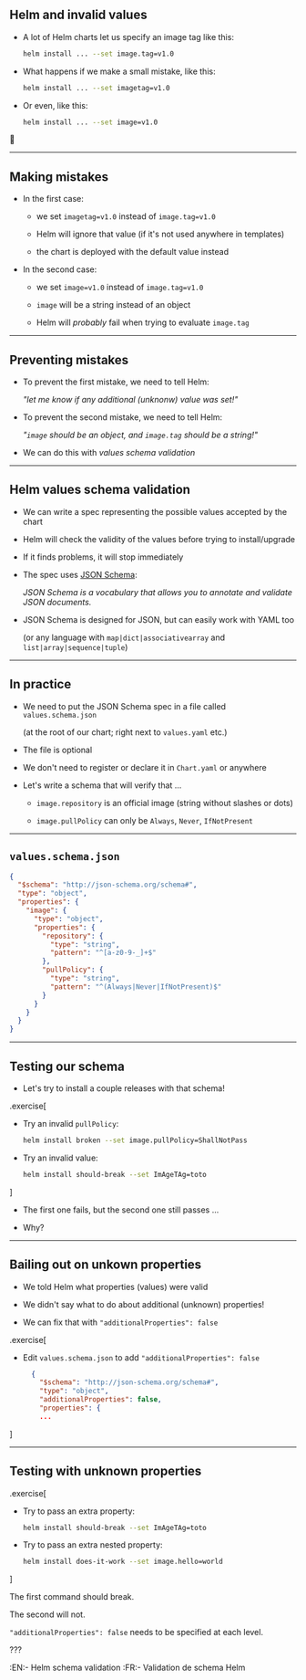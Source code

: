 ## Helm and invalid values

- A lot of Helm charts let us specify an image tag like this:
  ```bash
  helm install ... --set image.tag=v1.0
  ```

- What happens if we make a small mistake, like this:
  ```bash
  helm install ... --set imagetag=v1.0
  ```

- Or even, like this:
  ```bash
  helm install ... --set image=v1.0
  ```

🤔

---

## Making mistakes

- In the first case:

  - we set `imagetag=v1.0` instead of `image.tag=v1.0`

  - Helm will ignore that value (if it's not used anywhere in templates)

  - the chart is deployed with the default value instead

- In the second case:

  - we set `image=v1.0` instead of `image.tag=v1.0`

  - `image` will be a string instead of an object

  - Helm will *probably* fail when trying to evaluate `image.tag`

---

## Preventing mistakes

- To prevent the first mistake, we need to tell Helm:

  *"let me know if any additional (unknonw) value was set!"*

- To prevent the second mistake, we need to tell Helm:

  *"`image` should be an object, and `image.tag` should be a string!"*

- We can do this with *values schema validation*

---

## Helm values schema validation

- We can write a spec representing the possible values accepted by the chart

- Helm will check the validity of the values before trying to install/upgrade

- If it finds problems, it will stop immediately

- The spec uses [JSON Schema](https://json-schema.org/):

  *JSON Schema is a vocabulary that allows you to annotate and validate JSON documents.*

- JSON Schema is designed for JSON, but can easily work with YAML too

  (or any language with `map|dict|associativearray` and `list|array|sequence|tuple`)

---

## In practice

- We need to put the JSON Schema spec in a file called `values.schema.json`

  (at the root of our chart; right next to `values.yaml` etc.)

- The file is optional

- We don't need to register or declare it in `Chart.yaml` or anywhere

- Let's write a schema that will verify that ...

  - `image.repository` is an official image (string without slashes or dots)

  - `image.pullPolicy` can only be `Always`, `Never`, `IfNotPresent`

---

## `values.schema.json`

```json
{
  "$schema": "http://json-schema.org/schema#",
  "type": "object",
  "properties": {
    "image": {
      "type": "object",
      "properties": {
        "repository": {
          "type": "string",
          "pattern": "^[a-z0-9-_]+$"
        },
        "pullPolicy": {
          "type": "string",
          "pattern": "^(Always|Never|IfNotPresent)$"
        }
      } 
    } 
  } 
}
```

---

## Testing our schema

- Let's try to install a couple releases with that schema!

.exercise[

- Try an invalid `pullPolicy`:
  ```bash
  helm install broken --set image.pullPolicy=ShallNotPass
  ```

- Try an invalid value:
  ```bash
  helm install should-break --set ImAgeTAg=toto
  ```

]

- The first one fails, but the second one still passes ...

- Why?

---

## Bailing out on unkown properties

- We told Helm what properties (values) were valid

- We didn't say what to do about additional (unknown) properties!

- We can fix that with `"additionalProperties": false`

.exercise[

- Edit `values.schema.json` to add `"additionalProperties": false`
  ```json
    {
      "$schema": "http://json-schema.org/schema#",
      "type": "object",
      "additionalProperties": false,
      "properties": {
      ...
  ```

]

---

## Testing with unknown properties

.exercise[

- Try to pass an extra property:
  ```bash
  helm install should-break --set ImAgeTAg=toto
  ```

- Try to pass an extra nested property:
  ```bash
  helm install does-it-work --set image.hello=world
  ```

]

The first command should break.

The second will not.

`"additionalProperties": false` needs to be specified at each level.

???

:EN:- Helm schema validation
:FR:- Validation de schema Helm
